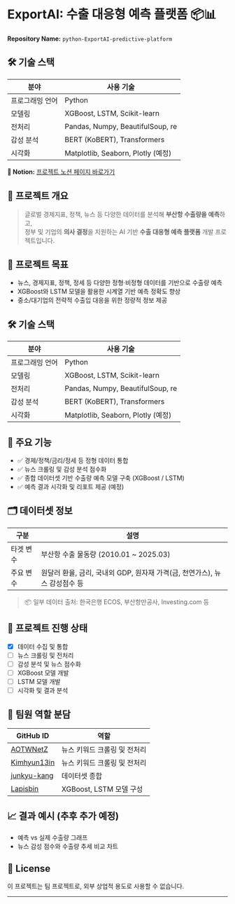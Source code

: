 # ExportAI: 수출 대응형 예측 플랫폼 📦📊

**Repository Name:** `python-ExportAI-predictive-platform`  
## 🛠 기술 스택

| 분야           | 사용 기술                                       |
|----------------|------------------------------------------------|
| 프로그래밍 언어 | Python                                          |
| 모델링         | XGBoost, LSTM, Scikit-learn                     |
| 전처리         | Pandas, Numpy, BeautifulSoup, re               |
| 감성 분석      | BERT (KoBERT), Transformers                     |
| 시각화         | Matplotlib, Seaborn, Plotly (예정)             |
**📘 Notion:** [프로젝트 노션 페이지 바로가기](https://www.notion.so/DSBA-1e8671bafae780f68b3fedea2bf10f45)

## 📌 프로젝트 개요

> 글로벌 경제지표, 정책, 뉴스 등 다양한 데이터를 분석해 **부산항 수출량을 예측**하고,  
> 정부 및 기업의 **의사 결정**을 지원하는 AI 기반 **수출 대응형 예측 플랫폼** 개발 프로젝트입니다.

## 🎯 프로젝트 목표

- 뉴스, 경제지표, 정책, 정세 등 다양한 정형·비정형 데이터를 기반으로 수출량 예측
- XGBoost와 LSTM 모델을 활용한 시계열 기반 예측 정확도 향상
- 중소/대기업의 전략적 수출입 대응을 위한 정량적 정보 제공

## 🛠 기술 스택

| 분야           | 사용 기술                                       |
|----------------|------------------------------------------------|
| 프로그래밍 언어 | Python                                          |
| 모델링         | XGBoost, LSTM, Scikit-learn                     |
| 전처리         | Pandas, Numpy, BeautifulSoup, re               |
| 감성 분석      | BERT (KoBERT), Transformers                     |
| 시각화         | Matplotlib, Seaborn, Plotly (예정)             |

## 📁 주요 기능

- ✅ 경제/정책/금리/정세 등 정형 데이터 통합
- ✅ 뉴스 크롤링 및 감성 분석 점수화
- ✅ 종합 데이터셋 기반 수출량 예측 모델 구축 (XGBoost / LSTM)
- ✅ 예측 결과 시각화 및 리포트 제공 (예정)

## 🗂 데이터셋 정보

| 구분              | 설명                                               |
|-------------------|----------------------------------------------------|
| 타겟 변수         | 부산항 수출 물동량 (2010.01 ~ 2025.03)            |
| 주요 변수         | 원달러 환율, 금리, 국내외 GDP, 원자재 가격(금, 천연가스), 뉴스 감성점수 등 |

> 📦 일부 데이터 출처: 한국은행 ECOS, 부산항만공사, Investing.com 등

## 📌 프로젝트 진행 상태

- [x] 데이터 수집 및 통합
- [ ] 뉴스 크롤링 및 전처리
- [ ] 감성 분석 및 뉴스 점수화
- [ ] XGBoost 모델 개발
- [ ] LSTM 모델 개발
- [ ] 시각화 및 결과 분석

## 👥 팀원 역할 분담

| GitHub ID | 역할 |
|-----------|------|
| [AOTWNetZ](https://github.com/AOTWNetZ) | 뉴스 키워드 크롤링 및 전처리 |
| [Kimhyun13in](https://github.com/Kimhyun13in) | 뉴스 키워드 크롤링 및 전처리 |
| [junkyu-kang](https://github.com/junkyu-kang) | 데이터셋 종합 |
| [Lapisbin](https://github.com/Lapisbin) | XGBoost, LSTM 모델 구성 |


## 📈 결과 예시 (추후 추가 예정)

- 예측 vs 실제 수출량 그래프
- 뉴스 감성 점수와 수출량 추세 비교 차트

## 📄 License

이 프로젝트는 팀 프로젝트로, 외부 상업적 용도로 사용할 수 없습니다.

---

